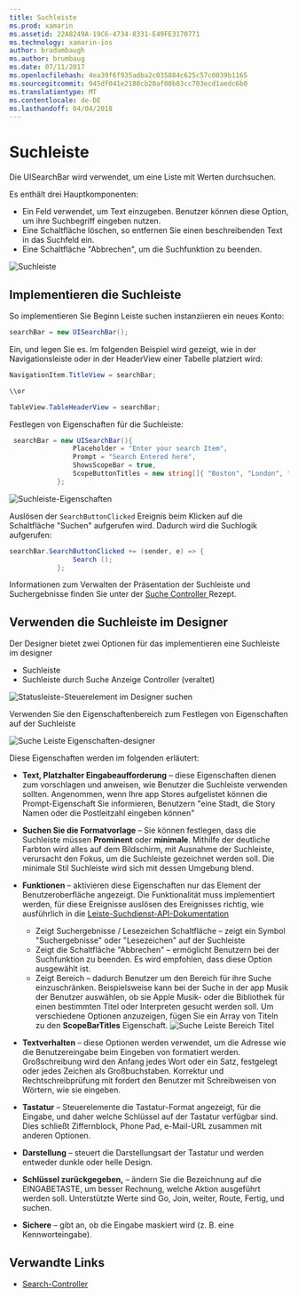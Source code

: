 ```yaml
---
title: Suchleiste
ms.prod: xamarin
ms.assetid: 22A8249A-19C6-4734-8331-E49FE3170771
ms.technology: xamarin-ios
author: bradumbaugh
ms.author: brumbaug
ms.date: 07/11/2017
ms.openlocfilehash: 4ea39f6f935adba2c035884c625c57c0039b1165
ms.sourcegitcommit: 945df041e2180cb20af08b83cc703ecd1aedc6b0
ms.translationtype: MT
ms.contentlocale: de-DE
ms.lasthandoff: 04/04/2018
---
```

# <a name="search-bar"></a>Suchleiste

Die UISearchBar wird verwendet, um eine Liste mit Werten durchsuchen. 

Es enthält drei Hauptkomponenten: 

- Ein Feld verwendet, um Text einzugeben. Benutzer können diese Option, um ihre Suchbegriff eingeben nutzen.
- Eine Schaltfläche löschen, so entfernen Sie einen beschreibenden Text in das Suchfeld ein.
- Eine Schaltfläche "Abbrechen", um die Suchfunktion zu beenden.

![Suchleiste](searchbar-images/image1.png)

## <a name="implementing-the-search-bar"></a>Implementieren die Suchleiste

So implementieren Sie Beginn Leiste suchen instanziieren ein neues Konto:

```csharp
searchBar = new UISearchBar();
```

Ein, und legen Sie es. Im folgenden Beispiel wird gezeigt, wie in der Navigationsleiste oder in der HeaderView einer Tabelle platziert wird:

```csharp
NavigationItem.TitleView = searchBar;

\\or

TableView.TableHeaderView = searchBar;
```

Festlegen von Eigenschaften für die Suchleiste:

```csharp
 searchBar = new UISearchBar(){
                Placeholder = "Enter your search Item",
                Prompt = "Search Entered here",
                ShowsScopeBar = true,
                ScopeButtonTitles = new string[]{ "Boston", "London", "SF" },
            };
```

![Suchleiste-Eigenschaften](searchbar-images/image6.png)

Auslösen der `SearchButtonClicked` Ereignis beim Klicken auf die Schaltfläche "Suchen" aufgerufen wird. Dadurch wird die Suchlogik aufgerufen:

```csharp
searchBar.SearchButtonClicked += (sender, e) => {
                Search ();
            };
```

Informationen zum Verwalten der Präsentation der Suchleiste und Suchergebnisse finden Sie unter der [Suche Controller ](https://developer.xamarin.com/recipes/ios/content_controls/search-controller/) Rezept.

## <a name="using-the-search-bar-in-the-designer"></a>Verwenden die Suchleiste im Designer

Der Designer bietet zwei Optionen für das implementieren eine Suchleiste im designer

- Suchleiste
- Suchleiste durch Suche Anzeige Controller (veraltet)

![Statusleiste-Steuerelement im Designer suchen](searchbar-images/image2.png)

Verwenden Sie den Eigenschaftenbereich zum Festlegen von Eigenschaften auf der Suchleiste

![Suche Leiste Eigenschaften-designer](searchbar-images/image3.png)

Diese Eigenschaften werden im folgenden erläutert:

- **Text, Platzhalter Eingabeaufforderung** – diese Eigenschaften dienen zum vorschlagen und anweisen, wie Benutzer die Suchleiste verwenden sollten. Angenommen, wenn Ihre app Stores aufgelistet können die Prompt-Eigenschaft Sie informieren, Benutzern "eine Stadt, die Story Namen oder die Postleitzahl eingeben können"
- **Suchen Sie die Formatvorlage** – Sie können festlegen, dass die Suchleiste müssen **Prominent** oder **minimale**. Mithilfe der deutliche Farbton wird alles auf dem Bildschirm, mit Ausnahme der Suchleiste, verursacht den Fokus, um die Suchleiste gezeichnet werden soll. Die minimale Stil Suchleiste wird sich mit dessen Umgebung blend.
- **Funktionen** – aktivieren diese Eigenschaften nur das Element der Benutzeroberfläche angezeigt. Die Funktionalität muss implementiert werden, für diese Ereignisse auslösen des Ereignisses richtig, wie ausführlich in die [Leiste-Suchdienst-API-Dokumentation](https://developer.xamarin.com/api/type/UIKit.UISearchBar/)
    - Zeigt Suchergebnisse / Lesezeichen Schaltfläche – zeigt ein Symbol "Suchergebnisse" oder "Lesezeichen" auf der Suchleiste
    - Zeigt die Schaltfläche "Abbrechen" – ermöglicht Benutzern bei der Suchfunktion zu beenden. Es wird empfohlen, dass diese Option ausgewählt ist.
    - Zeigt Bereich – dadurch Benutzer um den Bereich für ihre Suche einzuschränken. Beispielsweise kann bei der Suche in der app Musik der Benutzer auswählen, ob sie Apple Musik- oder die Bibliothek für einen bestimmten Titel oder Interpreten gesucht werden soll. Um verschiedene Optionen anzuzeigen, fügen Sie ein Array von Titeln zu den **ScopeBarTitles** Eigenschaft.
    ![Suche Leiste Bereich Titel](searchbar-images/image4.png)

- **Textverhalten** – diese Optionen werden verwendet, um die Adresse wie die Benutzereingabe beim Eingeben von formatiert werden. Großschreibung wird den Anfang jedes Wort oder ein Satz, festgelegt oder jedes Zeichen als Großbuchstaben. Korrektur und Rechtschreibprüfung mit fordert den Benutzer mit Schreibweisen von Wörtern, wie sie eingeben.
- **Tastatur** – Steuerelemente die Tastatur-Format angezeigt, für die Eingabe, und daher welche Schlüssel auf der Tastatur verfügbar sind. Dies schließt Ziffernblock, Phone Pad, e-Mail-URL zusammen mit anderen Optionen.
- **Darstellung** – steuert die Darstellungsart der Tastatur und werden entweder dunkle oder helle Design.
- **Schlüssel zurückgegeben,** – ändern Sie die Bezeichnung auf die EINGABETASTE, um besser Rechnung, welche Aktion ausgeführt werden soll. Unterstützte Werte sind Go, Join, weiter, Route, Fertig, und suchen.
- **Sichere** – gibt an, ob die Eingabe maskiert wird (z. B. eine Kennworteingabe).

## <a name="related-links"></a>Verwandte Links

- [Search-Controller](https://developer.xamarin.com/recipes/ios/content_controls/search-controller/)
